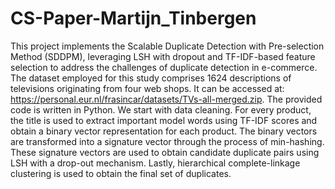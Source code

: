 # CS-Paper-Martijn_Tinbergen
This project implements the Scalable Duplicate Detection with Pre-selection Method (SDDPM), leveraging LSH with dropout and TF-IDF-based feature selection to address the challenges of duplicate detection in e-commerce. The dataset employed for this study comprises 1624 descriptions of televisions
originating from four web shops. It can be accessed at: https://personal.eur.nl/frasincar/datasets/TVs-all-merged.zip.
The provided code is written in Python.
We start with data cleaning. For every product, the title is used to extract important model words using TF-IDF scores and obtain a binary vector representation for
each product. The binary vectors are transformed into a signature vector through the process of min-hashing. These signature vectors are used to obtain candidate duplicate pairs using LSH with a drop-out mechanism. Lastly, hierarchical complete-linkage clustering is used to obtain the final set of duplicates.
